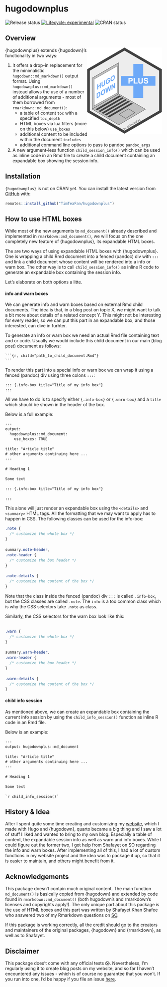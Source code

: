 
<!-- README.md is generated from README.Rmd. Please edit that file -->

# hugodownplus

<!-- badges: start -->

![Release
status](https://img.shields.io/badge/status-first%20release-yellow)
[![Lifecycle:
experimental](https://img.shields.io/badge/lifecycle-experimental-orange.svg)](https://lifecycle.r-lib.org/articles/stages.html#experimental)
![CRAN status](https://img.shields.io/badge/CRAN-not%20published-red)

<!-- badges: end -->

## Overview

<p id="logop">

<a id="logo" href="https://raw.githubusercontent.com/TimTeaFan/hugodownplus/main/man/figures/logo_big.png"><img src="https://raw.githubusercontent.com/TimTeaFan/hugodownplus/main/man/figures/logo.png" alt="hugodownplus&apos; logo a notebook computer showing &apos;hugo down&apos; on the screen and next to it a plus symbol containing the word &apos;plus&apos;" align="right"/></a>

</p>

{hugodownplus} extends {hugodown}’s functionality in two ways:

1.  It offers a drop-in replacement for the minimalistic
    `hugodown::md_markdown()` output format. Using
    `hugodownplus::md_markdown()` instead allows the use of a number of
    additional arguments - most of them borrowed from
    `rmarkdown::md_document()`:
    - a table of content `toc` with a specified `toc_depth`
    - HTML boxes via lua filters (more on this below) `use_boxes`
    - additional content to be included within the document `includes`
    - additional command line options to pass to pandoc `pandoc_args`
2.  A new argument-less function `child_session_info()` which can be
    used as inline code in an Rmd file to create a child document
    containing an expandable box showing the session info.

## Installation

`{hugodownplus}` is not on CRAN yet. You can install the latest version
from [GitHub](https://github.com/TimTeaFan/hugodownplus) with:

``` r
remotes::install_github("TimTeaFan/hugodownplus")
```

## How to use HTML boxes

While most of the new arguments to `md_document()` already described and
implemented in `rmarkdown::md_document()`, we will focus on the one
completely new feature of {hugodownplus}, its expandable HTML boxes.

The are two ways of using expandable HTML boxes with {hugodownplus}. One
is wrapping a child Rmd document into a fenced (pandoc) div with `:::`
and link a child document whose content will be rendered into a info or
warn box. The other way is to call `child_session_info()` as inline R
code to generate an expandable box containing the session info.

Let’s elaborate on both options a litte.

#### info and warn boxes

We can generate info and warn boxes based on external Rmd child
documents. The idea is that, in a blog post on topic X, we might want to
talk a bit more about details of a related concept Y. This might not be
interesting for every reader, so we can put this part in an expandable
box, and those interested, can dive in furhter.

To generate an info or warn box we need an actual Rmd file containing
text and or code. Usually we would include this child document in our
main (blog post) document as follows:

    ```{r, child="path_to_child_document.Rmd"}
    ```

To render this part into a special info or warn box we can wrap it using
a fenced (pandoc) div using three colons `:::`:

    ::: {.info-box title="Title of my info box"}
    :::

All we have to do is to specify either `{.info-box}` or `{.warn-box}`
and a `title` which should be shown in the header of the box.

Below is a full example:

    ---
    output:
      hugodownplus::md_document:
        use_boxes: TRUE

    title: "Article title"
    # other arguments continuing here ...
    ---

    # Heading 1

    Some text

    ::: {.info-box title="Title of my info box"}

    :::

This alone will just render an expandable box using the `<details>` and
`<summary>` HTML tags. All the formatting that we may want to apply has
to happen in CSS. The following classes can be used for the info-box:

``` css
.note {
  /* customize the whole box */
}

summary.note-header,
.note-header {
  /* customize the box header */
}

.note-details {
  /* customize the content of the box */
}
```

<style type="text/css">
.note {
  /* customize the whole box */
}

summary.note-header,
.note-header {
  /* customize the box header */
}

.note-details {
  /* customize the content of the box */
}
</style>

Note that the class inside the fenced (pandoc) div `:::` is called
`.info-box`, but the CSS classes are called `.note`. The `info` is a too
common class which is why the CSS selectors take `.note` as class.

Similarly, the CSS selectors for the warn box look like this:

``` css

.warn {
  /* customize the whole box */
}

summary.warn-header,
.warn-header {
  /* customize the box header */
}

.warn-details {
  /* customize the content of the box */
}
```

<style type="text/css">

.warn {
  /* customize the whole box */
}

summary.warn-header,
.warn-header {
  /* customize the box header */
}

.warn-details {
  /* customize the content of the box */
}
</style>

#### child info session

As mentioned above, we can create an expandable box containing the
current info session by using the `child_info_session()` function as
inline R code in an Rmd file.

Below is an example:

    ---
    output: hugodownplus::md_document

    title: "Article title"
    # other arguments continuing here ...
    ---

    # Heading 1

    Some text

    `r child_info_session()`

## History & Idea

After I spent quite some time creating and customizing my
[website](https://tim-tiefenbach.de), which I made with Hugo and
{hugodown}, quarto became a big thing and I saw a lot of stuff I liked
and wanted to bring to my own blog. Especially a table of content, the
expandable session info as well as warn and info boxes. While I could
figure out the former two, I got help from Shafayet on SO regarding the
info and warn boxes. After implementing all of this, I had a lot of
custom functions in my website project and the idea was to package it
up, so that it is easier to maintain, and others might benefit from it.

## Acknowledgements

This package doesn’t contain much original content. The main function
`md_document()` is basically copied from {hugodown} and extended by code
found in `rmarkdown::md_document()` (both hugodown’s and rmarkdown’s
licenses and copyrights apply!). The only unique part about this package
is the use of HTML boxes and this part was written by Shafayet Khan
Shafee who answered two of my Rmarkdown questions on
[SO](https://stackoverflow.com/questions/75251741/wrap-rmarkdown-child-in-additional-html).

If this package is working correctly, all the credit should go to the
creators and maintainers of the original packages, {hugodown} and
{rmarkdown}, as well as to Shafayet.

## Disclaimer

This package does’t come with any official tests 😱. Nevertheless, I’m
regularly using it to create blog posts on my website, and so far I
haven’t encountered any issues - which is of course no guarantee that
you won’t. If you run into one, I’d be happy if you file an issue
[here](https://github.com/TimTeaFan/hugodownplus/issues).
